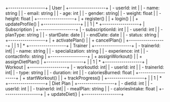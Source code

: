 +------------------+
|      User                                            |
+------------------+
| - userId: int   |
| - name: string  |
| - email: string |
| - age: int      |
| - gender: string|
| - weight: float |
| - height: float |
+------------------+
| + register()    |
| + login()       |
| + updateProfile() |
+------------------+
        |
        | 1
        | *
+------------------+
|    Subscription  |
+------------------+
| - subscriptionId: int |
| - userId: int         |
| - planType: string    |
| - startDate: date     |
| - endDate: date       |
| - status: string      |
+------------------+
| + activatePlan()     |
| + cancelPlan()       |
+------------------+
        |
        | 1
        | *
+------------------+
|     Trainer     |
+------------------+
| - trainerId: int|
| - name: string  |
| - specialization: string |
| - experience: int |
| - contactInfo: string |
+------------------+
| + assignWorkout() |
| + assignDietPlan() |
+------------------+
        |
        | 1
        | *
+------------------+
|    Workout      |
+------------------+
| - workoutId: int|
| - userId: int   |
| - trainerId: int|
| - type: string  |
| - duration: int |
| - caloriesBurned: float |
+------------------+
| + startWorkout() |
| + trackProgress() |
+------------------+
        |
        | 1
        | *
+------------------+
|    Diet Plan    |
+------------------+
| - dietId: int   |
| - userId: int   |
| - trainerId: int|
| - mealPlan: string |
| - caloriesIntake: float |
+------------------+
| + updateDiet() |
+------------------+

